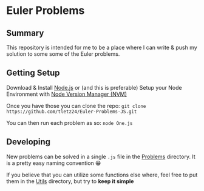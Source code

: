 # Euler Problems

## Summary

This repository is intended for me to be a place where I can write & push my solution to some some of the Euler problems.

## Getting Setup

Download & Install [Node.js](https://nodejs.org/en/) or (and this is preferable) Setup your Node Environment with [Node Version Manager (NVM)](https://github.com/creationix/nvm)

Once you have those you can clone the repo:
`git clone https://github.com/tletz24/Euler-Problems-JS.git`

You can then run each problem as so:
`node One.js`

## Developing

New problems can be solved in a single `.js` file in the [Problems](Problems/) directory.
It is a pretty easy naming convention 😁

If you believe that you can utilize some functions else where, feel free to put them in
the [Utils](Utils/) directory, but try to **keep it simple**
